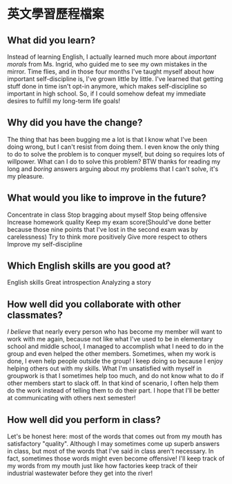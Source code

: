 # 英文學習歷程檔案

## What did you learn?

Instead of learning English, I actually learned much more about *important morals* from Ms. Ingrid, who guided me to see my own mistakes in the mirror.
Time flies, and in those four months I've taught myself about how important self-discipline is, I've grown little by little.
I've learned that getting stuff done in time isn't opt-in anymore, which makes self-discipline so important in high school.
So, if I could somehow defeat my immediate desires to fulfill my long-term life goals!

## Why did you have the change?

The thing that has been bugging me a lot is that I know what I've been doing wrong, but I can't resist from doing them. I even know the only thing to do to solve the problem is to conquer myself, but doing so requires lots of willpower. What can I do to solve this problem? BTW thanks for reading my long and *boring* answers arguing about my problems that I can't solve, it's my pleasure.

## What would you like to improve in the future?

Concentrate in class
Stop bragging about myself
Stop being offensive
Increase homework quality
Keep my exam score(Should've done better because those nine points that I've lost in the second exam was by carelessness)
Try to think more positively
Give more respect to others
Improve my self-discipline

## Which English skills are you good at?
English skills
Great introspection
Analyzing a story

## How well did you collaborate with other classmates?
*I believe* that nearly every person who has become my member will want to work with me again, because not like what I've used to be in elementary school and middle school, I managed to accomplish what I need to do in the group and even helped the other members. Sometimes, when my work is done, I even help people outside the group! I keep doing so because I enjoy helping others out with my skills. What I'm unsatisfied with myself in groupwork is that I sometimes help too much, and do not know what to do if other members start to slack off. In that kind of scenario, I often help them do the work instead of telling them to do their part. I hope that I'll be better at communicating with others next semester!

## How well did you perform in class?
Let's be honest here: most of the words that comes out from my mouth has satisfactory "quality". Although I may sometimes come up superb answers in class, but most of the words that I've said in class aren't necessary. In fact, sometimes those words might even become offensive! I'll keep track of my words from my mouth just like how factories keep track of their industrial wastewater before they get into the river!
